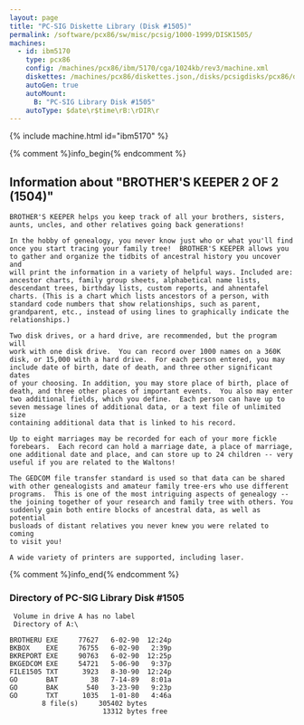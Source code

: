 ```yaml
---
layout: page
title: "PC-SIG Diskette Library (Disk #1505)"
permalink: /software/pcx86/sw/misc/pcsig/1000-1999/DISK1505/
machines:
  - id: ibm5170
    type: pcx86
    config: /machines/pcx86/ibm/5170/cga/1024kb/rev3/machine.xml
    diskettes: /machines/pcx86/diskettes.json,/disks/pcsigdisks/pcx86/diskettes.json
    autoGen: true
    autoMount:
      B: "PC-SIG Library Disk #1505"
    autoType: $date\r$time\rB:\rDIR\r
---
```


{% include machine.html id="ibm5170" %}

{% comment %}info_begin{% endcomment %}

## Information about "BROTHER'S KEEPER 2 OF 2 (1504)"

    BROTHER'S KEEPER helps you keep track of all your brothers, sisters,
    aunts, uncles, and other relatives going back generations!
    
    In the hobby of genealogy, you never know just who or what you'll find
    once you start tracing your family tree!  BROTHER'S KEEPER allows you
    to gather and organize the tidbits of ancestral history you uncover and
    will print the information in a variety of helpful ways. Included are:
    ancestor charts, family group sheets, alphabetical name lists,
    descendant trees, birthday lists, custom reports, and ahnentafel
    charts. (This is a chart which lists ancestors of a person, with
    standard code numbers that show relationships, such as parent,
    grandparent, etc., instead of using lines to graphically indicate the
    relationships.)
    
    Two disk drives, or a hard drive, are recommended, but the program will
    work with one disk drive.  You can record over 1000 names on a 360K
    disk, or 15,000 with a hard drive.  For each person entered, you may
    include date of birth, date of death, and three other significant dates
    of your choosing. In addition, you may store place of birth, place of
    death, and three other places of important events.  You also may enter
    two additional fields, which you define.  Each person can have up to
    seven message lines of additional data, or a text file of unlimited size
    containing additional data that is linked to his record.
    
    Up to eight marriages may be recorded for each of your more fickle
    forebears.  Each record can hold a marriage date, a place of marriage,
    one additional date and place, and can store up to 24 children -- very
    useful if you are related to the Waltons!
    
    The GEDCOM file transfer standard is used so that data can be shared
    with other genealogists and amateur family tree-ers who use different
    programs.  This is one of the most intriguing aspects of genealogy --
    the joining together of your research and family tree with others. You
    suddenly gain both entire blocks of ancestral data, as well as potential
    busloads of distant relatives you never knew you were related to coming
    to visit you!
    
    A wide variety of printers are supported, including laser.
{% comment %}info_end{% endcomment %}


### Directory of PC-SIG Library Disk #1505

     Volume in drive A has no label
     Directory of A:\

    BROTHERU EXE     77627   6-02-90  12:24p
    BKBOX    EXE     76755   6-02-90   2:39p
    BKREPORT EXE     90763   6-02-90  12:25p
    BKGEDCOM EXE     54721   5-06-90   9:37p
    FILE1505 TXT      3923   8-30-90  12:24p
    GO       BAT        38   7-14-89   8:01a
    GO       BAK       540   3-23-90   9:23p
    GO       TXT      1035   1-01-80   4:46a
            8 file(s)     305402 bytes
                           13312 bytes free
